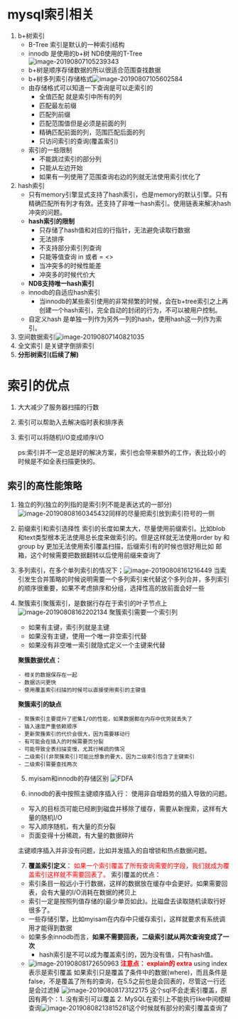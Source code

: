 #  mysql索引相关

1. b+树索引
   - B-Tree 索引是默认的一种索引结构
   - innodb 是使用的b+树 NDB使用的T-Tree![image-20190807105239343](../images/image-20190807105239343.png)
   - b+树是顺序存储数据的所以很适合范围查找数据
   - b+树多列索引存储格式![image-20190807105602584](../images/image-20190807105602584.png)
   - 由存储格式可以知道一下查询是可以走索引的
     - 全值匹配 就是索引中所有的列
     - 匹配最左前缀
     - 匹配列前缀
     - 匹配范围值但是必须是前面的列
     - 精确匹配前面的列，范围匹配后面的列
     - 只访问索引的查询(覆盖索引)
   - 索引的一些限制
     - 不能跳过索引的部分列
     - 只能从左边开始
     - 如果有一列使用了范围查询右边的列就无法使用索引优化了
2. hash索引
   - 只有memory引擎显式支持了hash索引，也是memory的默认引擎。只有精确匹配所有列才有效。还支持了非唯一hash索引。使用链表来解决hash冲突的问题。
   - **hash索引的限制**
     - 只存储了hash值和对应的行指针，无法避免读取行数据
     - 无法排序
     - 不支持部分索引列查询
     - 只能等值查询 in 或者 = <>
     - 当冲突多的时候性能差
     - 冲突多的时候代价大
   - **NDB支持唯一hash索引**
   - innodb的自适应hash索引
     - 当innodb的某些索引使用的非常频繁的时候，会在b+tree索引之上再创建一个hash索引，完全自动的封闭的行为，不可以被用户控制。
   - 自定义hash 是单独一列作为另外一列的hash，使用hash这一列作为索引。
3. 空间数据索引![image-20190807140821035](../images/image-20190807140821035.png)
4. 全文索引 是关键字倒排索引
5. **分形树索引(后续了解)**



# 索引的优点

 1. 大大减少了服务器扫描的行数

 2. 索引可以帮助入去解决临时表和排序表

 3. 索引可以将随机I/O变成顺序I/O

    ps:索引并不一定总是好的解决方案，索引也会带来额外的工作，表比较小的时候是不如全表扫描更快的。



## 索引的高性能策略

 1. 独立的列(独立的列指的是索引列不能是表达式的一部分)![image-20190808160345432](../images/image-20190808160345432.png)同样的尽量把索引放到索引符号的一侧

 2. 前缀索引和索引选择性 索引的长度如果太大，尽量使用前缀索引。比如blob和text类型根本无法使用总长度来做索引的。但是这样就无法使用order by 和group by 更加无法使用索引覆盖扫描，后缀索引有的时候也很好用比如 邮箱，这个时候需要把数据翻转以后使用前缀来查询了

 3. 多列索引，在多个单列索引的情况下；![image-20190808161216449](../images/image-20190808161216449.png)
    当索引发生合并策略的时候说明需要一个多列索引来代替这个多列合并，多列索引的顺序很重要，如果不考虑排序和分组，选择性高的放前面会好一些

 4. 聚簇索引聚簇索引，是数据行存在于索引的叶子节点上![image-20190808162202134](../images/image-20190808162202134.png)
    聚簇索引需要一个索引列

    - 如果有主键，索引列就是主键
    - 如果没有主键，使用一个唯一非空索引代替
    - 如果没有非空唯一索引就隐式定义一个主键来代替

    **聚簇数据优点：**

    	- 相关的数据保存在一起
    	- 数据访问更快
    	- 使用覆盖索引扫描的时候可以直接使用索引的主键值

    **聚簇索引的缺点**

    	- 聚簇索引主要提升了密集I/O的性能，如果数据都在内存中优势就丢失了
    	- 插入速度严重依赖顺序
    	- 更新聚簇索引的代价会很大，因为需要移动行
    	- 有可能会在插入的时候需要页分裂
    	- 可能导致全表扫描变慢，尤其行稀疏的情况
    	- 二级索引(非聚簇索引)可能比想象的要大，因为二级索引包含了主键索引
    	- 二级索引需要查找两次

	5.  myisam和innodb的存储区别
     ![FDFA](../images/image-20190808164823857.png)

	6.  innodb的表中按照主键顺序插入行：
     使用非自增趋势的插入导致的问题。

     - 写入的目标页可能已经刷到磁盘并移除了缓存，需要从新搜索，这样有大量的随机I/O
     - 写入顺序随机，有大量的页分裂
     - 页面变得十分稀疏，有大量的数据碎片

     主键顺序插入并非没有问题，比如并发插入的自增锁和热点数据问题。

	7.  **覆盖索引定义**： <font color='red'>如果一个索引覆盖了所有查询需要的字段，我们就成为覆盖索引这样就不需要回表了。</font>
     索引覆盖的优点：

     - 索引条目一般远小于行数据，这样的数据放在缓存中会更好。如果需要回表，会有大量的I/O消耗在数据的拷贝上
     - 索引一定是按照列值存储的(最少单页如此)。比磁盘去读取随机读取行好很多了。
     - 一些存储引擎，比如myisam在内存中只缓存索引，这样就要求有系统调用才能得到数据
     - 如果多余innodb而言，**如果不需要回表，二级索引就从两次查询变成了一次**
       - hash索引是不可以成为覆盖索引的，因为没有值，只有hash值。
     - ![image-20190808172650963](../images/image-20190808172650963.png)
       **<font color='red'>注意点： explain的 extra</font>** using index 表示是索引覆盖
       如果索引只是覆盖了条件中的数据(where)，而且条件是false，不是覆盖了所有的查询，在5.5之前也是会回表的，尽管这一行还是会过滤掉
       ![image-20190808173122175](../images/image-20190808173122175.png)
       这个sql不会走索引覆盖，原因有两个：1. 没有索引可以覆盖 2. MySQL在索引上不能执行like中间模糊查询![image-20190808213815281](../images/image-20190808213815281.png)这个时候就有部分的索引覆盖查询了


